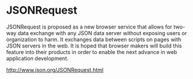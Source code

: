 # JSONRequest
JSONRequest is proposed as a new browser service that allows for two-way data exchange with any JSON data server without exposing users or organization to harm. It exchanges data between scripts on pages with JSON servers in the web. It is hoped that browser makers will build this feature into their products in order to enable the next advance in web application development.

http://www.json.org/JSONRequest.html
